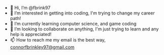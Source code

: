 - 👋 Hi, I’m @fbrink97
- 👀 I’m interested in getting into coding, I'm trying to change my career path!
- 🌱 I’m currently learning computer science, and game coding
- 💞️ I’m looking to collaborate on anything, I'm just trying to learn and any help is appreciated!
- 📫 How to reach me my email is the best way, connorfbrinkley97@gmail.com

<!---
fbrink97/fbrink97 is a ✨ special ✨ repository because its `README.md` (this file) appears on your GitHub profile.
You can click the Preview link to take a look at your changes.
--->
